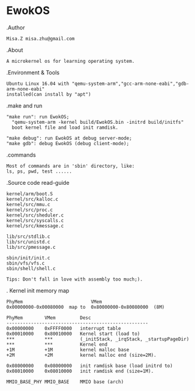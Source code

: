 # EwokOS
.Author

	Misa.Z misa.zhu@gmail.com

.About

	A microkernel os for learning operating system. 

.Environment & Tools

	Ubuntu Linux 16.04 with "qemu-system-arm","gcc-arm-none-eabi","gdb-arm-none-eabi"
	installed(can install by "apt")
	
.make and run

	"make run": run EwokOS; 
	  "qemu-system-arm -kernel build/EwokOS.bin -initrd build/initfs"
	  boot kernel file and load init ramdisk.

	"make debug": run EwokOS at debug server-mode;
	"make gdb": debug EwokOS (debug client-mode);

.commands 
	
	Most of commands are in 'sbin' directory, like:
	ls, ps, pwd, test ......

.Source code read-guide

	kernel/arm/boot.S
	kernel/src/kalloc.c
	kernel/src/mmu.c
	kernel/src/proc.c 
	kernel/src/sheduler.c
	kernel/src/syscalls.c
	kernel/src/kmessage.c

	lib/src/stdlib.c
	lib/src/unistd.c
	lib/src/pmessage.c

	sbin/init/init.c
	sbin/vfs/vfs.c
	sbin/shell/shell.c

	Tips: Don't fall in love with assembly too much;).

. Kernel init memory map

	PhyMem                         VMem
	0x00000000-0x00080000  map to  0x80000000-0x80080000  (8M)

	PhyMem        VMem         Desc
	----------------------------------------------------
	0x00000000    0xFFFF0000   interrupt table
	0x00010000    0x80010000   Kernel start (load to)
	***           ***          (_initStack, _irqStack, _startupPageDir)
	***           ***          Kernel end
	+1M           +1M          kernel malloc base
	+2M           +2M          kernel malloc end (size=2M).

	0x08000000    0x08000000   init ramdisk base (load initrd to)
	0x08010000    0x08010000   init ramdisk end (size=1M).

	MMIO_BASE_PHY MMIO_BASE    MMIO base (arch)




